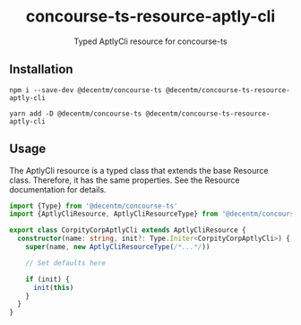 <h1 align="center">
  concourse-ts-resource-aptly-cli
</h1>

<div align="center">

  Typed AptlyCli resource for concourse-ts
</div>

## Installation

`npm i --save-dev @decentm/concourse-ts @decentm/concourse-ts-resource-aptly-cli`

`yarn add -D @decentm/concourse-ts @decentm/concourse-ts-resource-aptly-cli`

## Usage

The AptlyCli resource is a typed class that extends the base Resource class.
Therefore, it has the same properties. See the Resource documentation for details.

```typescript
import {Type} from '@decentm/concourse-ts'
import {AptlyCliResource, AptlyCliResourceType} from '@decentm/concourse-ts-resource-aptly-cli'

export class CorpityCorpAptlyCli extends AptlyCliResource {
  constructor(name: string, init?: Type.Initer<CorpityCorpAptlyCli>) {
    super(name, new AptlyCliResourceType(/*...*/))

    // Set defaults here

    if (init) {
      init(this)
    }
  }
}
```
